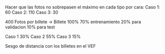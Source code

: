 Hacer que las fotos no sobrepasen el máximo en cada tipo por cara:
Caso 1: 60
Caso 2: 110
Caso 3: 30



400 Fotos por billete ->
Billete 100%
70% entrenamiento
20% para validacion
10% para test

Caso 1 30%
Caso 2 55%
Caso 3 15%



Sesgo de distancia con los billetes en el VEF